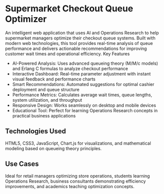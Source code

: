 # Supermarket Checkout Queue Optimizer

An intelligent web application that uses AI and Operations Research to help supermarket managers optimize their checkout queue systems. Built with modern web technologies, this tool provides real-time analysis of queue performance and delivers actionable recommendations for improving customer wait times and operational efficiency.
Key Features

- AI-Powered Analysis: Uses advanced queueing theory (M/M/c models) and Erlang C formulas to analyze checkout performance
- Interactive Dashboard: Real-time parameter adjustment with instant visual feedback and performance charts
- Smart Recommendations: Automated suggestions for optimal cashier deployment and queue structure
- Performance Metrics: Calculates average wait times, queue lengths, system utilization, and throughput
- Responsive Design: Works seamlessly on desktop and mobile devices
- Educational Tool: Perfect for learning Operations Research concepts in practical business applications

## Technologies Used
HTML5, CSS3, JavaScript, Chart.js for visualizations, and mathematical modeling based on queueing theory principles.

## Use Cases
Ideal for retail managers optimizing store operations, students learning Operations Research, business consultants demonstrating efficiency improvements, and academics teaching optimization concepts.
